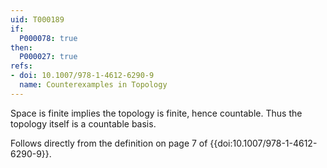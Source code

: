 ```yaml
---
uid: T000189
if:
  P000078: true
then:
  P000027: true
refs:
- doi: 10.1007/978-1-4612-6290-9
  name: Counterexamples in Topology
---
```


Space is finite implies the topology is finite, hence countable. Thus the topology itself is a countable basis.

Follows directly
from the definition on page 7 of {{doi:10.1007/978-1-4612-6290-9}}.
